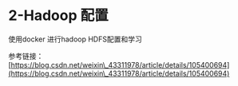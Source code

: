 # 2-Hadoop 配置



使用docker 进行hadoop HDFS配置和学习

参考链接： [https://blog.csdn.net/weixin\_43311978/article/details/105400694](https://blog.csdn.net/weixin\_43311978/article/details/105400694)
